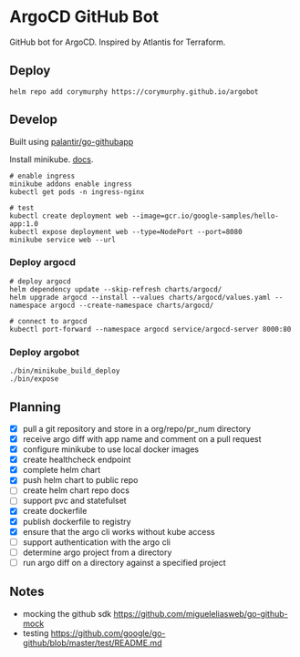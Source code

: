 # ArgoCD GitHub Bot

GitHub bot for ArgoCD. Inspired by Atlantis for Terraform.

## Deploy

```shell
helm repo add corymurphy https://corymurphy.github.io/argobot
```

## Develop

Built using [palantir/go-githubapp](https://github.com/palantir/go-githubapp)

Install minikube. [docs](https://minikube.sigs.k8s.io/docs/start/).

```shell
# enable ingress
minikube addons enable ingress
kubectl get pods -n ingress-nginx

# test
kubectl create deployment web --image=gcr.io/google-samples/hello-app:1.0
kubectl expose deployment web --type=NodePort --port=8080
minikube service web --url
```

### Deploy argocd

```shell
# deploy argocd
helm dependency update --skip-refresh charts/argocd/
helm upgrade argocd --install --values charts/argocd/values.yaml --namespace argocd --create-namespace charts/argocd/

# connect to argocd
kubectl port-forward --namespace argocd service/argocd-server 8000:80
```

### Deploy argobot

```shell
./bin/minikube_build_deploy
./bin/expose
```

## Planning

- [x] pull a git repository and store in a org/repo/pr_num directory
- [x] receive argo diff with app name and comment on a pull request
- [x] configure minikube to use local docker images
- [x] create healthcheck endpoint
- [x] complete helm chart
- [x] push helm chart to public repo
- [ ] create helm chart repo docs
- [ ] support pvc and statefulset
- [x] create dockerfile
- [x] publish dockerfile to registry
- [x] ensure that the argo cli works without kube access
- [ ] support authentication with the argo cli
- [ ] determine argo project from a directory
- [ ] run argo diff on a directory against a specified project

## Notes

- mocking the github sdk https://github.com/migueleliasweb/go-github-mock
- testing https://github.com/google/go-github/blob/master/test/README.md
